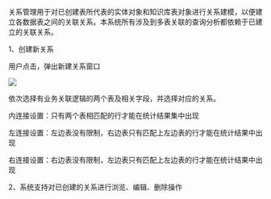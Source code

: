 关系管理用于对已创建表所代表的实体对象和知识库表对象进行关系建模，以便建立各数据表之间的关联关系。本系统所有涉及到多表关联的查询分析都依赖于已建立的关联关系。

1、创建新关系

用户点击，弹出新建关系窗口

![](https://img1.jcloudcs.com/cms/e419331c-a6d3-4a8c-b32d-c72ecb7d93b720170517192744.png)

依次选择有业务关联逻辑的两个表及相关字段，并选择对应的关系。

内连接设置：只有两个表相匹配的行才能在统计结果集中出现

左连接设置：左边表没有限制，右边表只有匹配上左边表的行才能在统计结果中出现

右连接设置：右边表没有限制，左边表只有匹配上左边表的行才能在统计结果中出现

2、系统支持对已创建的关系进行浏览、编辑、删除操作